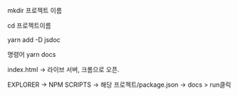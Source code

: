 mkdir 프로젝트 이름

cd 프로젝트이름

yarn add -D jsdoc

<!-- 실행방법 -->
명령어
yarn docs

index.html -> 라이브 서버, 크롬으로 오픈.

<!-- 2번째 방법 -->
EXPLORER -> NPM SCRIPTS -> 해당 프로젝트/package.json -> docs > run클릭